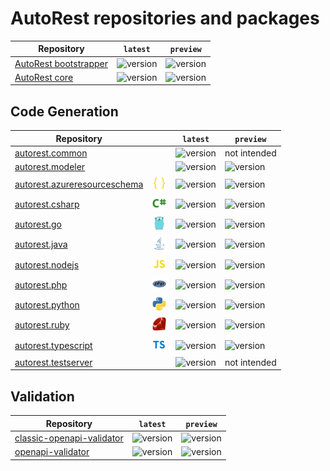 # AutoRest repositories and packages

| Repository | `latest` | `preview` |
| ---------- | ------- | ------- |
| [AutoRest bootstrapper](https://github.com/Azure/autorest/tree/master/src/autorest) | ![version](https://img.shields.io/npm/v/autorest.svg)                           | ![version](https://img.shields.io/npm/v/autorest/preview.svg)                           |
| [AutoRest core](https://github.com/Azure/autorest/tree/master/src/autorest-core)    | ![version](https://img.shields.io/npm/v/%40microsoft.azure%2Fautorest-core.svg) | ![version](https://img.shields.io/npm/v/%40microsoft.azure%2Fautorest-core/preview.svg) |

## Code Generation

| Repository | | `latest` | `preview` |
| ---------- |-| ------- | ------- |
| [autorest.common](https://github.com/Azure/autorest.common)                           |                                                                                                                                          | ![version](https://img.shields.io/nuget/v/autorest.common.svg)                                 | not intended
| [autorest.modeler](https://github.com/Azure/autorest.modeler)                         |                                                                                                                                          | ![version](https://img.shields.io/npm/v/%40microsoft.azure%2Fautorest.modeler.svg)             | ![version](https://img.shields.io/npm/v/%40microsoft.azure%2Fautorest.modeler/preview.svg)             |
| [autorest.azureresourceschema](https://github.com/Azure/autorest.azureresourceschema) | <img width="24px" src="https://raw.githubusercontent.com/vscode-icons/vscode-icons/master/icons/file_type_json.svg?sanitize=true">       | ![version](https://img.shields.io/npm/v/%40microsoft.azure%2Fautorest.azureresourceschema.svg) | ![version](https://img.shields.io/npm/v/%40microsoft.azure%2Fautorest.azureresourceschema/preview.svg) |
| [autorest.csharp](https://github.com/Azure/autorest.csharp)                           | <img width="24px" src="https://raw.githubusercontent.com/vscode-icons/vscode-icons/master/icons/file_type_csharp.svg?sanitize=true">     | ![version](https://img.shields.io/npm/v/%40microsoft.azure%2Fautorest.csharp.svg)              | ![version](https://img.shields.io/npm/v/%40microsoft.azure%2Fautorest.csharp/preview.svg)              |
| [autorest.go](https://github.com/Azure/autorest.go)                                   | <img width="24px" src="https://raw.githubusercontent.com/vscode-icons/vscode-icons/master/icons/file_type_go.svg?sanitize=true">         | ![version](https://img.shields.io/npm/v/%40microsoft.azure%2Fautorest.go.svg)                  | ![version](https://img.shields.io/npm/v/%40microsoft.azure%2Fautorest.go/preview.svg)                  |
| [autorest.java](https://github.com/Azure/autorest.java)                               | <img width="24px" src="https://raw.githubusercontent.com/vscode-icons/vscode-icons/master/icons/file_type_java.svg?sanitize=true">       | ![version](https://img.shields.io/npm/v/%40microsoft.azure%2Fautorest.java.svg)                | ![version](https://img.shields.io/npm/v/%40microsoft.azure%2Fautorest.java/preview.svg)                |
| [autorest.nodejs](https://github.com/Azure/autorest.nodejs)                           | <img width="24px" src="https://raw.githubusercontent.com/vscode-icons/vscode-icons/master/icons/file_type_js.svg?sanitize=true">         | ![version](https://img.shields.io/npm/v/%40microsoft.azure%2Fautorest.nodejs.svg)              | ![version](https://img.shields.io/npm/v/%40microsoft.azure%2Fautorest.nodejs/preview.svg)              |
| [autorest.php](https://github.com/Azure/autorest.php)                                 | <img width="24px" src="https://raw.githubusercontent.com/vscode-icons/vscode-icons/master/icons/file_type_php.svg?sanitize=true">        | ![version](https://img.shields.io/npm/v/%40microsoft.azure%2Fautorest.php.svg)                 | ![version](https://img.shields.io/npm/v/%40microsoft.azure%2Fautorest.php/preview.svg)                 |
| [autorest.python](https://github.com/Azure/autorest.python)                           | <img width="24px" src="https://raw.githubusercontent.com/vscode-icons/vscode-icons/master/icons/file_type_python.svg?sanitize=true">     | ![version](https://img.shields.io/npm/v/%40microsoft.azure%2Fautorest.python.svg)              | ![version](https://img.shields.io/npm/v/%40microsoft.azure%2Fautorest.python/preview.svg)              |
| [autorest.ruby](https://github.com/Azure/autorest.ruby)                               | <img width="24px" src="https://raw.githubusercontent.com/vscode-icons/vscode-icons/master/icons/file_type_ruby.svg?sanitize=true">       | ![version](https://img.shields.io/npm/v/%40microsoft.azure%2Fautorest.ruby.svg)                | ![version](https://img.shields.io/npm/v/%40microsoft.azure%2Fautorest.ruby/preview.svg)                |
| [autorest.typescript](https://github.com/Azure/autorest.typescript)                   | <img width="24px" src="https://raw.githubusercontent.com/vscode-icons/vscode-icons/master/icons/file_type_typescript.svg?sanitize=true"> | ![version](https://img.shields.io/npm/v/%40microsoft.azure%2Fautorest.typescript.svg)          | ![version](https://img.shields.io/npm/v/%40microsoft.azure%2Fautorest.typescript/preview.svg)          |
| [autorest.testserver](https://github.com/Azure/autorest.testserver)                   |                                                                                                                                          | ![version](https://img.shields.io/npm/v/%40microsoft.azure%2Fautorest.testserver.svg)          | not intended

## Validation

| Repository | `latest` | `preview` |
| ---------- | ------- | ------- |
| [classic-openapi-validator](https://github.com/Azure/azure-openapi-validator/tree/master/src/dotnet) | ![version](https://img.shields.io/npm/v/%40microsoft.azure%2Fclassic-openapi-validator.svg) | ![version](https://img.shields.io/npm/v/%40microsoft.azure%2Fclassic-openapi-validator/preview.svg) |
| [openapi-validator](https://github.com/Azure/azure-openapi-validator/tree/master/src/typescript)     | ![version](https://img.shields.io/npm/v/%40microsoft.azure%2Fopenapi-validator.svg)         | ![version](https://img.shields.io/npm/v/%40microsoft.azure%2Fopenapi-validator/preview.svg)         |
